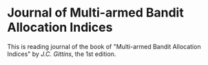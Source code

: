# Journal of Multi-armed Bandit Allocation Indices

This is reading journal of the book of "Multi-armed Bandit Allocation Indices" 
by *J.C. Gittins*, the 1st edition.


